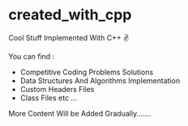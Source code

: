 
# created_with_cpp
Cool Stuff Implemented With C++ ✌

You can find :
 - Competitive Coding Problems Solutions
 - Data Structures And Algorithms Implementation
 - Custom Headers Files 
 - Class Files etc ...

More Content Will be Added Gradually.......

